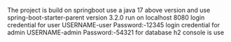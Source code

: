The project is build on springboot use a java 17 above version and use spring-boot-starter-parent version 3.2.0 
run on localhost 8080
login credential for user USERNAME-user Password:-12345
login credential for admin USERNAME-admin Password:-54321
for database h2 console is use
